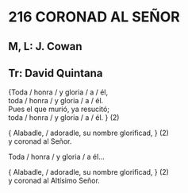 # 216 CORONAD AL SEÑOR

## M, L: J. Cowan
## Tr: David Quintana

{Toda / honra / y gloria / a / él,  
toda / honra / y gloria / a / él.  
Pues el que murió, ya resucitó;  
toda / honra / y gloria / a / él. } (2)  

{ Alabadle, / adoradle, su nombre glorificad, } (2)  
y coronad al Señor.  

Toda / honra / y gloria / a él...  

{ Alabadle, / adoradle, su nombre glorificad, } (2)  
y coronad al Altísimo Señor.  

